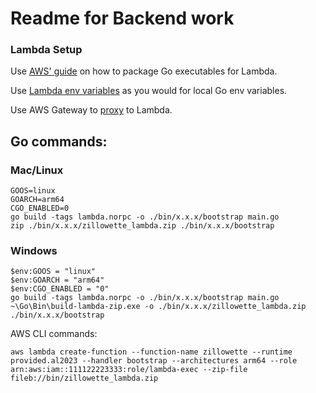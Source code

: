 # Readme for Backend work

### Lambda Setup

Use [AWS' guide](https://docs.aws.amazon.com/lambda/latest/dg/golang-package.html) on how to package Go executables for Lambda.

Use [Lambda env variables](https://docs.aws.amazon.com/lambda/latest/dg/configuration-envvars.html) as you would for local Go env variables.

Use AWS Gateway to [proxy](https://docs.aws.amazon.com/apigateway/latest/developerguide/set-up-lambda-proxy-integrations.html) to Lambda.

## Go commands:

### Mac/Linux

```
GOOS=linux
GOARCH=arm64
CGO_ENABLED=0
go build -tags lambda.norpc -o ./bin/x.x.x/bootstrap main.go
zip ./bin/x.x.x/zillowette_lambda.zip ./bin/x.x.x/bootstrap
```

### Windows

```
$env:GOOS = "linux"
$env:GOARCH = "arm64"
$env:CGO_ENABLED = "0"
go build -tags lambda.norpc -o ./bin/x.x.x/bootstrap main.go
~\Go\Bin\build-lambda-zip.exe -o ./bin/x.x.x/zillowette_lambda.zip ./bin/x.x.x/bootstrap
```

AWS CLI commands:

```
aws lambda create-function --function-name zillowette --runtime provided.al2023 --handler bootstrap --architectures arm64 --role arn:aws:iam::111122223333:role/lambda-exec --zip-file fileb://bin/zillowette_lambda.zip
```
